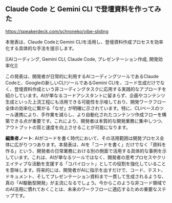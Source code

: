 ## Claude Code と Gemini CLI で登壇資料を作ってみた

https://speakerdeck.com/schroneko/vibe-sliding

本発表は、Claude CodeとGemini CLIを活用し、登壇資料作成プロセスを効率化する具体的な手法を提示します。

[[AIコーディング, Gemini CLI, Claude Code, プレゼンテーション作成, 開発効率化]]

この発表は、開発者が日常的に利用するAIコーディングツールであるClaude Codeと、Googleの新しいCLIツールであるGemini CLIを、コード生成だけでなく、登壇資料作成という非コーディングタスクに応用する実践的なアプローチを紹介しています。AIが単なるコードアシスタントに留まらず、企画やコンテンツ生成といった上流工程にも活用できる可能性を示唆しており、開発ワークフロー全体の効率化に繋がる「なぜ」が明確に示されています。特に、CLIベースのツール連携により、手作業を減らし、より自動化されたコンテンツ作成フローを構築できる点が重要です。これにより、開発者は本質的な開発業務に集中しつつ、アウトプットの質と速度を向上させることが可能になります。

**編集者ノート**: AIがコードを書く時代において、その活用範囲は開発プロセス全体に広がりつつあります。本発表は、AIを「コードを書く」だけでなく「資料を作る」という、開発者の日常業務における別の側面で活用する具体的な事例を示しています。これは、AIが単なるツールではなく、開発者の思考プロセスやクリエイティブな活動を支援する「コパイロット」としての役割を強化していることを意味します。将来的には、開発者がAIに指示を出すだけで、コード、テスト、ドキュメント、そしてプレゼンテーション資料まで一貫して生成されるような、真の「AI駆動型開発」が主流になるでしょう。今からこのような非コード領域でのAI活用に慣れておくことは、未来のワークフローに適応するための重要なステップです。